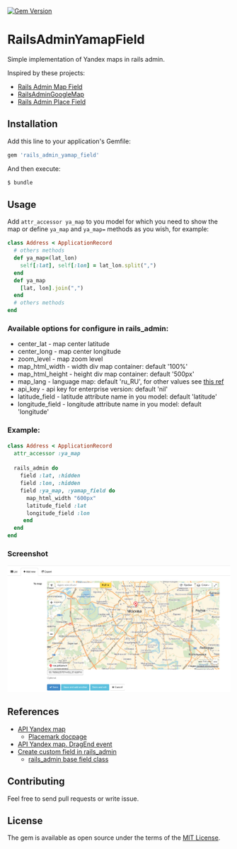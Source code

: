[![Gem Version](https://badge.fury.io/rb/rails_admin_yamap_field.svg)](https://badge.fury.io/rb/rails_admin_yamap_field)

# RailsAdminYamapField

Simple implementation of Yandex maps in rails admin.

Inspired by these projects:
* [Rails Admin Map Field](https://github.com/beyondthestory/rails_admin_map_field)
* [RailsAdminGoogleMap](https://github.com/nicovak/rails_admin_google_map)
* [Rails Admin Place Field](https://github.com/thinkclay/rails_admin_place_field/)

## Installation

Add this line to your application's Gemfile:

```ruby
gem 'rails_admin_yamap_field'
```

And then execute:
```bash
$ bundle
```

## Usage

Add `attr_accessor ya_map` to you model for which you need to show the map or define
`ya_map` and `ya_map=` methods as you wish, for example:

```ruby
class Address < ApplicationRecord
  # others methods
  def ya_map=(lat_lon)
    self[:lat], self[:lon] = lat_lon.split(",")
  end
  def ya_map
    [lat, lon].join(",")
  end
  # others methods
end
```

### Available options for configure in rails_admin:

* center_lat - map center latitude
* center_long - map center longitude
* zoom_level - map zoom level
* map_html_width - width div map container: default '100%'
* map_html_height - height div map container: default '500px'
* map_lang - language map: default 'ru_RU', for other values see [this ref](https://tech.yandex.ru/maps/doc/jsapi/2.1/dg/concepts/load-docpage/#load__param)
* api_key - api key for enterprise version: default 'nil'
* latitude_field - latitude attribute name in you model: default 'latitude'
* longitude_field - longitude attribute name in you model: default 'longitude'

### Example:

```ruby
class Address < ApplicationRecord
  attr_accessor :ya_map

  rails_admin do
    field :lat, :hidden
    field :lon, :hidden
    field :ya_map, :yamap_field do
      map_html_width "600px"
      latitude_field :lat
      longitude_field :lon
     end
  end
end
```

### Screenshot

![Sample screenshot](/wiki/screenshot_1.png)

## References

* [API Yandex map](https://tech.yandex.ru/maps/doc/jsapi/2.1/quick-start/index-docpage/)
  * [Placemark docpage](https://tech.yandex.ru/maps/doc/jsapi/2.1/ref/reference/Placemark-docpage/)
* [API Yandex map. DragEnd event](https://yandex.ru/blog/mapsapi/24027)
* [Create custom field in rails_admin](https://github.com/sferik/rails_admin/wiki/Custom-field)
  * [rails_admin base field class](https://github.com/sferik/rails_admin/blob/master/lib/rails_admin/config/fields/base.rb)

## Contributing

Feel free to send pull requests or write issue.

## License

The gem is available as open source under the terms of the [MIT License](https://opensource.org/licenses/MIT).
